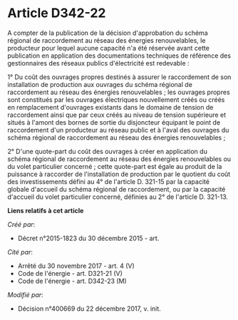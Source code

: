 # Article D342-22

A compter de la publication de la décision d'approbation du schéma régional de raccordement au réseau des énergies
renouvelables, le producteur pour lequel aucune capacité n'a été réservée avant cette publication en application des
documentations techniques de référence des gestionnaires des réseaux publics d'électricité est redevable :

1° Du coût des ouvrages propres destinés à assurer le raccordement de son installation de production aux ouvrages du schéma
régional de raccordement au réseau des énergies renouvelables ; les ouvrages propres sont constitués par les ouvrages
électriques nouvellement créés ou créés en remplacement d'ouvrages existants dans le domaine de tension de raccordement ainsi
que par ceux créés au niveau de tension supérieure et situés à l'amont des bornes de sortie du disjoncteur équipant le point
de raccordement d'un producteur au réseau public et à l'aval des ouvrages du schéma régional de raccordement au réseau des
énergies renouvelables ;

2° D'une quote-part du coût des ouvrages à créer en application du schéma régional de raccordement au réseau des énergies
renouvelables ou du volet particulier concerné ; cette quote-part est égale au produit de la puissance à raccorder de
l'installation de production par le quotient du coût des investissements défini au 4° de l'article D. 321-15 par la capacité
globale d'accueil du schéma régional de raccordement, ou par la capacité d'accueil du volet particulier concerné, définies au
2° de l'article D. 321-13.

**Liens relatifs à cet article**

_Créé par_:

  - Décret n°2015-1823 du 30 décembre 2015 - art.

_Cité par_:

  - Arrêté du 30 novembre 2017 - art. 4 (V)
  - Code de l'énergie - art. D321-21 (V)
  - Code de l'énergie - art. D342-23 (M)

_Modifié par_:

  - Décision n°400669 du 22 décembre 2017, v. init.
